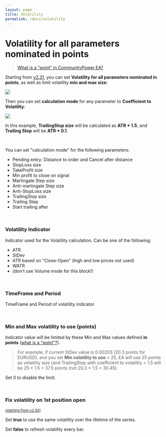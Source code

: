 ```yaml
---
layout: page
title: Volatility
permalink: /docs/volatility
---
```


# Volatility for all parameters nominated in points

> [What is a "point" in CommunityPower EA?](https://communitypowerea.userecho.com/en/communities/7/topics/384-what-is-a-point-in-cp-what-does-stoploss-250-points-mean)

Starting from [v2.31](/docs/versions-history#20210508-231), you can set **Volatility for all parameters nominated in points**, as well as limit volatility **min and max size**:

![]({{site.baseurl}}/assets/img/docs/volatility1.png)

Then you can set **calculation mode** for any parameter to **Coefficient to Volatility**:

![]({{site.baseurl}}/assets/img/docs/volatility2.png)

In this example, **TrailingStop size** will be calculated as **ATR * 1.5**, and **Trailing Step** will be **ATR * 0.1**.

<br />

You can set "calculation mode" for the following parameters:
* Pending entry: Distance to order and Cancel after distance
* StopLoss size
* TakeProfit size
* Min profit to close on signal
* Martingale Step size
* Anti-martingale Step size
* Anti-StopLoss size
* TrailingStop size
* Trailing Step
* Start trailing after

<br />

### Volatility Indicator

Indicator used for the Volatility calculation.
Can be one of the following:
* ATR
* StDev
* ATR based on "Close-Open" (high and low prices not used)
* WATR
* (don't use Volume mode for this block!)

<br />

### TimeFrame and Period

TimeFrame and Period of volatility indicator

<br />

### Min and Max volatility to use (points)

Indicator value will be limited by these Min and Max values defined **in points** ([what is a "point"?](https://communitypowerea.userecho.com/en/communities/7/topics/384-what-is-a-point-in-cp-what-does-stoploss-250-points-mean)).

> For example, if current StDev value is 0.00203 (20.3 points for EURUSD), and you set **Min volatility to use** = 25, EA will use 25 points as volatility size (and TrailingStop with coefficient to volatility = 1.5 will be 25 * 1.5 = 37.5 points (not 20.3 * 1.5 = 30.45).

Set 0 to disable the limit.

<br />

### Fix volatility on 1st position open

<sup>[*(starting from v2.50)*](/docs/versions-history#20221014-20230107-250)</sup>

Set **true** to use the same volatility over the lifetime of the series.

Set **false** to refresh volatility every bar.
